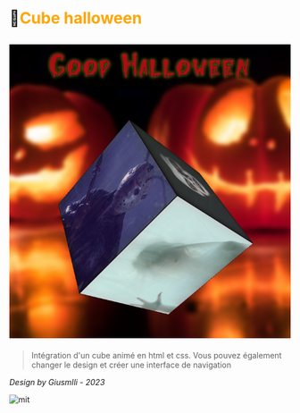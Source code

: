 # 🧟<span style="color:orange">Cube halloween</span>
![cover](asset/cover.PNG)
---
>Intégration d'un cube animé en html et css. Vous pouvez également changer le design et créer une interface de navigation

*Design by GiusmIli - 2023*

![mit](https://img.shields.io/aur/license/c
)


